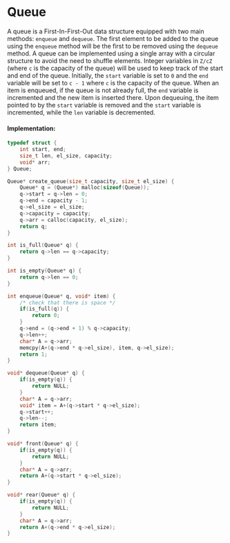 # Queue

A queue is a First-In-First-Out data structure equipped with two main methods: `enqueue` and `dequeue`. The first element to be added to the queue using the `enqueue` method will be the first to be removed using the `dequeue` method. A queue can be implemented using a single array with a circular structure to avoid the need to shuffle elements. Integer variables in `Z/cZ` (where `c` is the capacity of the queue) will be used to keep track of the start and end of the queue. Initially, the `start` variable is set to `0` and the `end` variable will be set to `c - 1` where `c` is the capacity of the queue. When an item is enqueued, if the queue is not already full, the `end` variable is incremented and the new item is inserted there. Upon dequeuing, the item pointed to by the `start` variable is removed and the `start` variable is incremented, while the `len` variable is decremented.

#### Implementation:

```C
typedef struct {
    int start, end;
    size_t len, el_size, capacity;
    void* arr;
} Queue;

Queue* create_queue(size_t capacity, size_t el_size) {
    Queue* q = (Queue*) malloc(sizeof(Queue));
    q->start = q->len = 0;
    q->end = capacity - 1;
    q->el_size = el_size;
    q->capacity = capacity;
    q->arr = calloc(capacity, el_size);
    return q;
}

int is_full(Queue* q) {
    return q->len == q->capacity;
}

int is_empty(Queue* q) {
    return q->len == 0;
}

int enqueue(Queue* q, void* item) {
    /* check that there is space */
    if(is_full(q)) {
        return 0;
    }
    q->end = (q->end + 1) % q->capacity;
    q->len++;
    char* A = q->arr;
    memcpy(A+(q->end * q->el_size), item, q->el_size);
    return 1;
}

void* dequeue(Queue* q) {
    if(is_empty(q)) {
        return NULL;
    }
    char* A = q->arr;
    void* item = A+(q->start * q->el_size);
    q->start++;
    q->len--;
    return item;
}

void* front(Queue* q) {
    if(is_empty(q)) {
        return NULL;
    }
    char* A = q->arr;
    return A+(q->start * q->el_size);
}

void* rear(Queue* q) {
    if(is_empty(q)) {
        return NULL;
    }
    char* A = q->arr;
    return A+(q->end * q->el_size);
}
```
